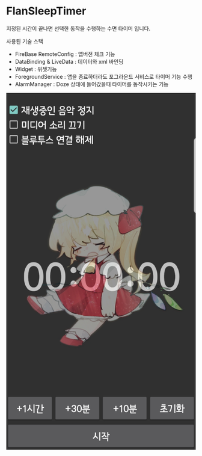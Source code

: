 # FlanSleepTimer

지정된 시간이 끝나면 선택한 동작을 수행하는 수면 타이머 입니다.


사용된 기술 스택
- FireBase RemoteConfig : 앱버전 체크 기능
- DataBinding & LiveData : 데이터와 xml 바인딩
- Widget : 위젯기능
- ForegroundService : 앱을 종료하더라도 포그라운드 서비스로 타이머 기능 수행
- AlarmManager : Doze 상태에 들어갔을때 타이머를 동작시키는 기능






![이미지](./image/read_image.jpg)
